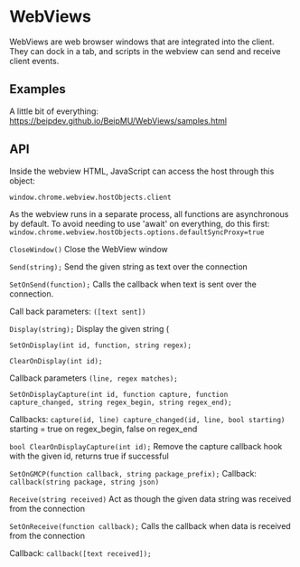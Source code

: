 # WebViews

WebViews are web browser windows that are integrated into the client. They can dock in a tab, and scripts in the webview can send and receive client events.

## Examples

A little bit of everything:
https://beipdev.github.io/BeipMU/WebViews/samples.html

## API

Inside the webview HTML, JavaScript can access the host through this object:

`window.chrome.webview.hostObjects.client`

As the webview runs in a separate process, all functions are asynchronous by default. To avoid needing to use 'await' on everything, do this first:
`window.chrome.webview.hostObjects.options.defaultSyncProxy=true`

`CloseWindow()` Close the WebView window

`Send(string);` Send the given string as text over the connection

`SetOnSend(function);` Calls the callback when text is sent over the connection.

Call back parameters: `([text sent])`

`Display(string);` Display the given string (

`SetOnDisplay(int id, function, string regex);`

`ClearOnDisplay(int id);` 

Callback parameters `(line, regex matches);`

`SetOnDisplayCapture(int id, function capture, function capture_changed, string regex_begin, string regex_end);`

Callbacks: `capture(id, line) capture_changed(id, line, bool starting)` starting = true on regex_begin, false on regex_end

`bool ClearOnDisplayCapture(int id);` Remove the capture callback hook with the given id, returns true if successful

`SetOnGMCP(function callback, string package_prefix);`
Callback: `callback(string package, string json)`

`Receive(string received)` Act as though the given data string was received from the connection

`SetOnReceive(function callback);` Calls the callback when data is received from the connection

Callback: `callback([text received]);`
